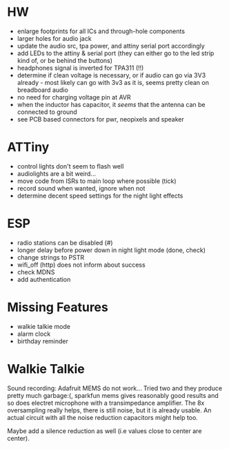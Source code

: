 # HW

- enlarge footprints for all ICs and through-hole components
- larger holes for audio jack
- update the audio src, tpa power, and attiny serial port accordingly
- add LEDs to the attiny & serial port (they can either go to the led strip kind of, or be behind the buttons)
- headphones signal is inverted for TPA311 (!!)
- determine if clean voltage is necessary, or if audio can go via 3V3 already - most likely can go with 3v3 as it is, seems pretty clean on breadboard audio
- no need for charging voltage pin at AVR
- when the inductor has capacitor, it *seems* that the antenna can be connected to ground 
- see PCB based connectors for pwr, neopixels and speaker

# ATTiny

- control lights don't seem to flash well
- audiolights are a bit weird...
- move code from ISRs to main loop where possible (tick)
- record sound when wanted, ignore when not
- determine decent speed settings for the night light effects

# ESP

- radio stations can be disabled (#)
- longer delay before power down in night light mode (done, check)
- change strings to PSTR
- wifi_off (http) does not inform about success
- check MDNS
- add authentication

 # Missing Features

 - walkie talkie mode
 - alarm clock
 - birthday reminder

# Walkie Talkie

Sound recording: Adafruit MEMS do not work... Tried two and they produce pretty much garbage:(, sparkfun mems gives reasonably good results and so does electret microphone with a transimpedance amplifier. The 8x oversampling really helps, there is still noise, but it is already usable. An actual circuit with all the noise reduction capacitors might help too. 

Maybe add a silence reduction as well (i.e values close to center are center). 